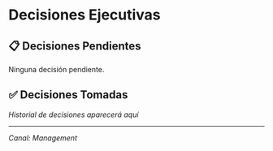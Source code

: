 # Decisiones Ejecutivas

## 📋 Decisiones Pendientes
Ninguna decisión pendiente.

## ✅ Decisiones Tomadas
*Historial de decisiones aparecerá aquí*

---
*Canal: Management*
